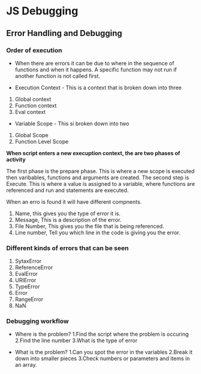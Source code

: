 # JS Debugging

## Error Handling and Debugging

### Order of execution

- When there are errors it can be due to where in the sequence of functions and when it happens.  A specific function may not run if another function is not called first. 

- Execution Context - This is a context that is broken down into three
1. Global context
2. Function context
3. Eval context

- Variable Scope - This si broken down into two
1. Global Scope
2. Function Level Scope

**When script enters a new execuption context, the are two phases of activity**

The first phase is the prepare phase.  This is where a new scope is executed then varibables, functions and arguments are created.  The second step is Execute. This is where a value is assigned to a variable, where functions are referenced and run and statements are executed.

When an erro is found it will have different compnents.
1. Name, this gives you the type of error it is.
2. Message, This is a description of the error.
3. File Number, This gives you the file that is being referenced.
4. Line number, Tell you which line in the code is giving you the error.

### Different kinds of errors that can be seen

1. SytaxError
2. ReferenceError
3. EvalError
4. URIError
5. TypeError
6. Error
7. RangeError
8. NaN

### Debugging workflow

- Where is the problem?
1.Find the script where the problem is occuring
2.Find the line number
3.What is the type of error

- What is the problem?
1.Can you spot the error in the variables
2.Break it down into smaller pieces
3.Check numbers or parameters and items in an array.
